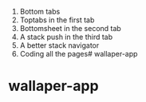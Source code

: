 1. Bottom tabs
2. Toptabs in the first tab
3. Bottomsheet in the second tab
4. A stack push in the third tab
5. A better stack navigator
6. Coding all the pages# wallaper-app
# wallaper-app
